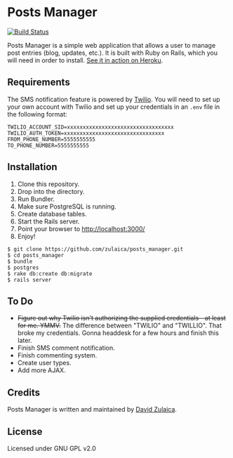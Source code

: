 # Posts Manager
[![Build Status](https://travis-ci.org/zulaica/posts_manager.svg)](https://travis-ci.org/zulaica/posts_manager)

Posts Manager is a simple web application that allows a user to manage post entries (blog, updates, etc.). It is built with Ruby on Rails, which you will need in order to install. [See it in action on Heroku](https://postsmanager.herokuapp.com/).

## Requirements
The SMS notification feature is powered by [Twilio](https://www.twilio.com/). You will need to set up your own account with Twilio and set up your credentials in an `.env` file in the following format:
```
TWILIO_ACCOUNT_SID=xxxxxxxxxxxxxxxxxxxxxxxxxxxxxxxxxx
TWILIO_AUTH_TOKEN=xxxxxxxxxxxxxxxxxxxxxxxxxxxxxxxx
FROM_PHONE_NUMBER=5555555555
TO_PHONE_NUMBER=5555555555
```

## Installation
1. Clone this repository.
1. Drop into the directory.
1. Run Bundler.
1. Make sure PostgreSQL is running.
1. Create database tables.
1. Start the Rails server.
1. Point your browser to [http://localhost:3000/](http://localhost:3000/)
1. Enjoy!

```
$ git clone https://github.com/zulaica/posts_manager.git
$ cd posts_manager
$ bundle
$ postgres
$ rake db:create db:migrate
$ rails server
```

## To Do
- ~~Figure out why Twilio isn't authorizing the supplied credentials—at least for me. YMMV.~~ The difference between "TWILIO" and "TWILLIO". That broke my credentials. Gonna headdesk for a few hours and finish this later.
- Finish SMS comment notification.
- Finish commenting system.
- Create user types.
- Add more AJAX.

## Credits
Posts Manager is written and maintained by [David Zulaica](http://zulaica.info).

## License
Licensed under GNU GPL v2.0
